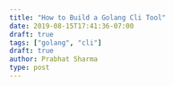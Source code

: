```yaml
---
title: "How to Build a Golang Cli Tool"
date: 2019-08-15T17:41:36-07:00
draft: true
tags: ["golang", "cli"]
draft: true
author: Prabhat Sharma
type: post
---
```

